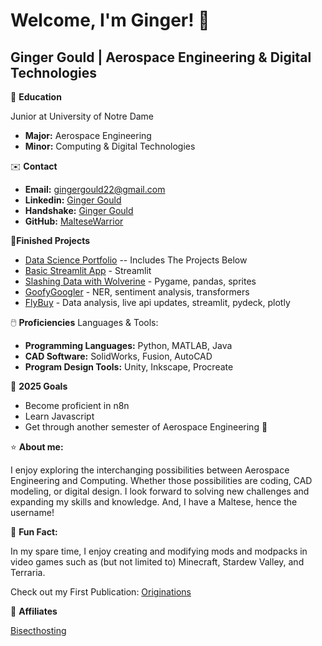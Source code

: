 # Welcome, I'm Ginger! 👋

## Ginger Gould | Aerospace Engineering & Digital Technologies

🏫 **Education**

Junior at University of Notre Dame
- **Major:** Aerospace Engineering
- **Minor:** Computing & Digital Technologies

✉️ **Contact**
- **Email:** gingergould22@gmail.com
- **Linkedin:** [Ginger Gould](www.linkedin.com/in/ginger-gould-15ab50168)
- **Handshake:** [Ginger Gould](https://app.joinhandshake.com/profiles/u5dzmu)
- **GitHub:** [MalteseWarrior](https://github.com/MalteseWarrior)

🏁**Finished Projects**
- [Data Science Portfolio](https://github.com/MalteseWarrior/GOULD--PYTHON--PORTFOLIO) -- Includes The Projects Below
- [Basic Streamlit App](https://github.com/MalteseWarrior/GOULD--PYTHON--PORTFOLIO/tree/main/basic-streamlit-app) - Streamlit
- [Slashing Data with Wolverine](https://github.com/MalteseWarrior/GOULD--PYTHON--PORTFOLIO/tree/main/TidyData-Project) - Pygame, pandas, sprites
- [GoofyGoogler](https://github.com/MalteseWarrior/GOULD--PYTHON--PORTFOLIO/tree/main/NERStreamlitApp) - NER, sentiment analysis, transformers
- [FlyBuy](https://github.com/MalteseWarrior/GOULD--PYTHON--PORTFOLIO/tree/main/StreamlitAppFinal) - Data analysis, live api updates, streamlit, pydeck, plotly

🖱️ **Proficiencies**
Languages & Tools:
- **Programming Languages:** Python, MATLAB, Java
- **CAD Software:** SolidWorks, Fusion, AutoCAD
- **Program Design Tools:** Unity, Inkscape, Procreate

🥅 **2025 Goals**
- Become proficient in n8n
- Learn Javascript
- Get through another semester of Aerospace Engineering 💪

⭐ **About me:**

I enjoy exploring the interchanging possibilities between Aerospace Engineering and Computing. Whether those possibilities are coding, CAD modeling, or digital design. I look forward to solving new challenges and expanding my skills and knowledge.
And, I have a Maltese, hence the username!

🎉 **Fun Fact:**

In my spare time, I enjoy creating and modifying mods and modpacks in video games such as (but not limited to) Minecraft, Stardew Valley, and Terraria.

Check out my First Publication: [Originations](https://www.curseforge.com/minecraft/modpacks/originations)

📝 **Affiliates**

[Bisecthosting](Bisecthosting.com/Maltese)



